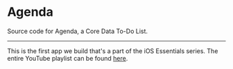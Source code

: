 # Agenda
Source code for Agenda, a Core Data To-Do List.

---

This is the  first app we build that's a part of the iOS Essentials series. The entire YouTube playlist can be found [here](https://www.youtube.com/playlist?list=PL3vcSJ878nzfKlnal4YW5ii5Mg362yBLE).
